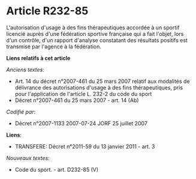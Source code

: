 # Article R232-85

L'autorisation d'usage à des fins thérapeutiques accordée à un sportif licencié auprès d'une fédération sportive française
qui a fait l'objet, lors d'un contrôle, d'un rapport d'analyse constatant des résultats positifs est transmise par l'agence à
la fédération.

**Liens relatifs à cet article**

_Anciens textes_:

  - Art. 14 du décret n°2007-461 du 25 mars 2007 relatif aux modalités de délivrance des autorisations d'usage à des fins thérapeutiques, pris pour l'application de l'article L. 232-2 du code du sport
  - Décret n°2007-461 du 25 mars 2007 - art. 14 (Ab)

_Codifié par_:

  - Décret n°2007-1133 2007-07-24 JORF 25 juillet 2007

**Liens**:

  - TRANSFERE: Décret n°2011-59 du 13 janvier 2011 - art. 3

_Nouveaux textes_:

  - Code du sport. - art. D232-85 (V)
